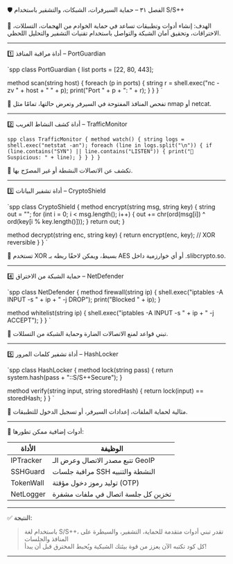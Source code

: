 🛡️ الفصل ٣١ – حماية السيرفرات، الشبكات، والتشفير باستخدام S/S++

🎯 الهدف:
إنشاء أدوات وتطبيقات تساعد في حماية الخوادم من الهجمات، التسللات، الاختراقات، وتحقيق أمان الشبكة والتواصل باستخدام تقنيات التشفير والتحليل اللحظي.

---

1️⃣ أداة مراقبة المنافذ – PortGuardian

`spp
class PortGuardian {
  list<int> ports = [22, 80, 443];

  method scan(string host) {
    foreach (p in ports) {
      string r = shell.exec("nc -zv " + host + " " + p);
      print("Port " + p + ": " + r);
    }
  }
}
`

🔎 تفحص المنافذ المفتوحة في السيرفر وتعرض حالتها، تمامًا مثل nmap أو netcat.

---

2️⃣ أداة كشف النشاط الغريب – TrafficMonitor

`spp
class TrafficMonitor {
  method watch() {
    string logs = shell.exec("netstat -an");
    foreach (line in logs.split("\n")) {
      if (line.contains("SYN") || line.contains("LISTEN")) {
        print("🚨 Suspicious: " + line);
      }
    }
  }
}
`

📡 تكشف عن الاتصالات النشطة أو غير المصرّح بها.

---

3️⃣ أداة تشفير البيانات – CryptoShield

`spp
class CryptoShield {
  method encrypt(string msg, string key) {
    string out = "";
    for (int i = 0; i < msg.length(); i++) {
      out += chr(ord(msg[i]) ^ ord(key[i % key.length()]));
    }
    return out;
  }

  method decrypt(string enc, string key) {
    return encrypt(enc, key); // XOR reversible
  }
}
`

🔐 تستخدم XOR بسيط، ويمكن لاحقًا ربطه بـ AES أو أي خوارزمية داخل .slibcrypto.so.

---

4️⃣ حماية الشبكة من الاختراق – NetDefender

`spp
class NetDefender {
  method firewall(string ip) {
    shell.exec("iptables -A INPUT -s " + ip + " -j DROP");
    print("Blocked " + ip);
  }

  method whitelist(string ip) {
    shell.exec("iptables -A INPUT -s " + ip + " -j ACCEPT");
  }
}
`

🧱 تبني قواعد لمنع الاتصالات الضارة وحماية الشبكة من التسللات.

---

5️⃣ أداة تشفير كلمات المرور – HashLocker

`spp
class HashLocker {
  method lock(string pass) {
    return system.hash(pass + "::S/S++Secure");
  }

  method verify(string input, string storedHash) {
    return lock(input) == storedHash;
  }
}
`

💾 مثالية لحماية الملفات، إعدادات السيرفر، أو تسجيل الدخول للتطبيقات.

---

🔮 أدوات إضافية ممكن تطورها:

| الأداة | الوظيفة |
|--------|----------|
| IPTracker | تتبع مصدر الاتصال وعرض الـ GeoIP |
| SSHGuard | مراقبة جلسات SSH النشطة والتنبيه |
| TokenWall | توليد رموز دخول مؤقتة (OTP) |
| NetLogger | تخزين كل جلسة اتصال في ملفات مشفرة |

---

✅ النتيجة:

> باستخدام لغة S/S++، تقدر تبني أدوات متقدمة للحماية، التشفير، والسيطرة على المنافذ والجلسات  
> كل كود تكتبه الآن يعزز من قوة بيئتك الشبكية ويُحبط المخترق قبل أن يبدأ!

---
